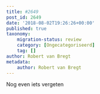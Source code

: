 ```yaml
---
title: #2649
post_id: 2649
date: '2018-08-02T19:26:26+00:00'
published: true
taxonomy:
    migration-status: review
    category: [Ongecategoriseerd]
    tag: []
author: Robert van Bregt
metadata:
    author: Robert van Bregt
---
```

Nog even iets vergeten